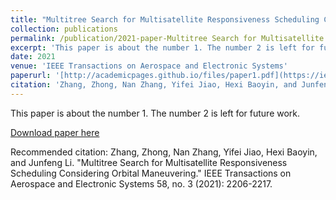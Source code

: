 ```yaml
---
title: "Multitree Search for Multisatellite Responsiveness Scheduling Considering Orbital Maneuvering"
collection: publications
permalink: /publication/2021-paper-Multitree Search for Multisatellite Responsiveness Scheduling Considering Orbital Maneuvering-number-1
excerpt: 'This paper is about the number 1. The number 2 is left for future work.'
date: 2021
venue: 'IEEE Transactions on Aerospace and Electronic Systems'
paperurl: '[http://academicpages.github.io/files/paper1.pdf](https://ieeexplore.ieee.org/abstract/document/9623484)'
citation: 'Zhang, Zhong, Nan Zhang, Yifei Jiao, Hexi Baoyin, and Junfeng Li. "Multitree Search for Multisatellite Responsiveness Scheduling Considering Orbital Maneuvering." IEEE Transactions on Aerospace and Electronic Systems 58, no. 3 (2021): 2206-2217.'
---
```

This paper is about the number 1. The number 2 is left for future work.

[Download paper here]([http://academicpages.github.io/files/paper1.pdf](https://ieeexplore.ieee.org/abstract/document/9623484))

Recommended citation: Zhang, Zhong, Nan Zhang, Yifei Jiao, Hexi Baoyin, and Junfeng Li. "Multitree Search for Multisatellite Responsiveness Scheduling Considering Orbital Maneuvering." IEEE Transactions on Aerospace and Electronic Systems 58, no. 3 (2021): 2206-2217.
